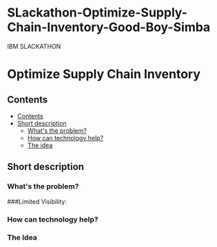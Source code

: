 # SLackathon-Optimize-Supply-Chain-Inventory-Good-Boy-Simba
IBM SLACKATHON
# Optimize Supply Chain Inventory
## Contents
  - [Contents](#contents)
  - [Short description](#short-description)
    - [What's the problem?](#whats-the-problem)
    - [How can technology help?](#how-can-technology-help)
    - [The idea](#the-idea)

## Short description
### What's the problem?
###Limited Visibility:

### How can technology help?

### The Idea 

